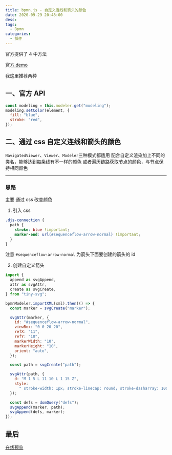 ```yaml
---
title: bpmn.js - 自定义连线和箭头的颜色
date: 2020-09-29 20:48:00
desc:
tags:
  - Bpmn
categories:
  - 插件
---
```


官方提供了 4 中方法

[官方 demo](https://github.com/bpmn-io/bpmn-js-examples/tree/master/colors)

我这里推荐两种

## 一、官方 API

```js
const modeling = this.modeler.get("modeling");
modeling.setColor(element, {
  fill: "blue",
  stroke: "red",
});
```

## 二、通过 css 自定义连线和箭头的颜色

`NavigatedViewer`、`Viewer`、`Modeler`三种模式都适用
配合自定义渲染加上不同的类名，能够达到每条线有不一样的颜色
或者遍历链路获取节点的颜色，与节点保持相同颜色

---

### 思路

主要 通过 css 改变颜色

1. 引入 css

```css
.djs-connection {
  path {
    stroke: blue !important;
    marker-end: url(#sequenceflow-arrow-normal) !important;
  }
}
```

注意 `#sequenceflow-arrow-normal` 为箭头下面要创建的箭头的 id

2. 创建自定义箭头

```js
import {
  append as svgAppend,
  attr as svgAttr,
  create as svgCreate,
} from "tiny-svg";

bpmnModeler.importXML(xml).then(() => {
  const marker = svgCreate("marker");

  svgAttr(marker, {
    id: "#sequenceflow-arrow-normal",
    viewBox: "0 0 20 20",
    refX: "11",
    refY: "10",
    markerWidth: "10",
    markerHeight: "10",
    orient: "auto",
  });

  const path = svgCreate("path");

  svgAttr(path, {
    d: "M 1 5 L 11 10 L 1 15 Z",
    style:
      " stroke-width: 1px; stroke-linecap: round; stroke-dasharray: 10000, 1; ",
  });

  const defs = domQuery("defs");
  svgAppend(marker, path);
  svgAppend(defs, marker);
});
```

## 最后

[在线预览](http://bpmn-doc.pengliang.online/)
